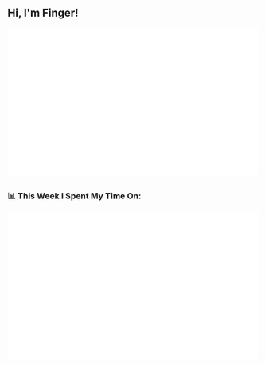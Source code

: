 <h2> Hi, I'm Finger!</h2>

<img align="right" src="https://raw.githubusercontent.com/spianmo/github-stats/master/generated/overview.svg#gh-light-mode-only">

<!-- <img align="right" height="160em" src="https://github-readme-stats-eight-theta.vercel.app/api/top-langs/?username=spianmo&layout=compact&langs_count=8&theme=algolia"/>	 -->
	
```go
package main

type Me struct {
	Name   string
	Job    string
	Code   string
	Skills string
}

func main() {
	me := &Me{
		Name:   "Finger",
		Job:    "Client-side Engineer",
		Code:   "Java, Kotlin, C#, Rust and C++ and Others",
		Skills: "Android, Security, Cross-platform client, NLP, CV, ASR ^o^",
	}
	_ = me
}
```


<h3>📊 This Week I Spent My Time On:</h3>
<img align='right' src="https://raw.githubusercontent.com/spianmo/github-stats/master/generated/languages.svg#gh-light-mode-only">

<!--START_SECTION:waka-->

```txt
Python                 5 hrs 54 mins   ███████▓░░░░░░░░░░░░░░░░░   31.03 %
TypeScript             5 hrs 3 mins    ██████▓░░░░░░░░░░░░░░░░░░   26.54 %
Kotlin                 3 hrs 31 mins   ████▓░░░░░░░░░░░░░░░░░░░░   18.49 %
Dart                   51 mins         █░░░░░░░░░░░░░░░░░░░░░░░░   04.47 %
XML                    50 mins         █░░░░░░░░░░░░░░░░░░░░░░░░   04.43 %
```

<!--END_SECTION:waka-->
